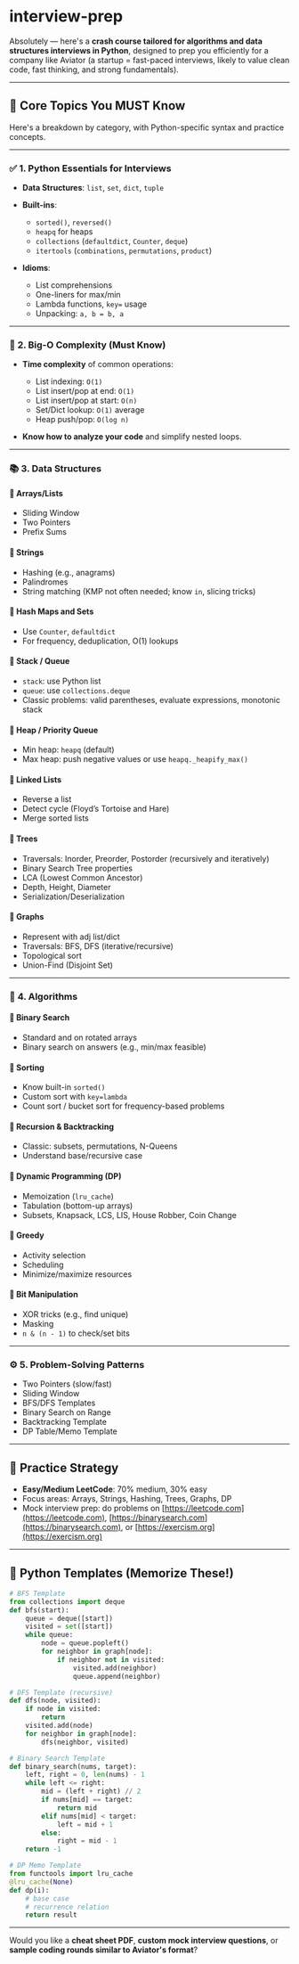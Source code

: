 # interview-prep

Absolutely — here's a **crash course tailored for algorithms and data structures interviews in Python**, designed to prep you efficiently for a company like Aviator (a startup = fast-paced interviews, likely to value clean code, fast thinking, and strong fundamentals).

---

## 📘 **Core Topics You MUST Know**

Here's a breakdown by category, with Python-specific syntax and practice concepts.

---

### ✅ **1. Python Essentials for Interviews**

* **Data Structures**: `list`, `set`, `dict`, `tuple`
* **Built-ins**:

  * `sorted()`, `reversed()`
  * `heapq` for heaps
  * `collections` (`defaultdict`, `Counter`, `deque`)
  * `itertools` (`combinations`, `permutations`, `product`)
* **Idioms**:

  * List comprehensions
  * One-liners for max/min
  * Lambda functions, `key=` usage
  * Unpacking: `a, b = b, a`

---

### 🧠 **2. Big-O Complexity (Must Know)**

* **Time complexity** of common operations:

  * List indexing: `O(1)`
  * List insert/pop at end: `O(1)`
  * List insert/pop at start: `O(n)`
  * Set/Dict lookup: `O(1)` average
  * Heap push/pop: `O(log n)`
* **Know how to analyze your code** and simplify nested loops.

---

### 📚 **3. Data Structures**

#### 🔹 Arrays/Lists

* Sliding Window
* Two Pointers
* Prefix Sums

#### 🔹 Strings

* Hashing (e.g., anagrams)
* Palindromes
* String matching (KMP not often needed; know `in`, slicing tricks)

#### 🔹 Hash Maps and Sets

* Use `Counter`, `defaultdict`
* For frequency, deduplication, O(1) lookups

#### 🔹 Stack / Queue

* `stack`: use Python list
* `queue`: use `collections.deque`
* Classic problems: valid parentheses, evaluate expressions, monotonic stack

#### 🔹 Heap / Priority Queue

* Min heap: `heapq` (default)
* Max heap: push negative values or use `heapq._heapify_max()`

#### 🔹 Linked Lists

* Reverse a list
* Detect cycle (Floyd’s Tortoise and Hare)
* Merge sorted lists

#### 🔹 Trees

* Traversals: Inorder, Preorder, Postorder (recursively and iteratively)
* Binary Search Tree properties
* LCA (Lowest Common Ancestor)
* Depth, Height, Diameter
* Serialization/Deserialization

#### 🔹 Graphs

* Represent with adj list/dict
* Traversals: BFS, DFS (iterative/recursive)
* Topological sort
* Union-Find (Disjoint Set)

---

### 🔢 **4. Algorithms**

#### 🔹 Binary Search

* Standard and on rotated arrays
* Binary search on answers (e.g., min/max feasible)

#### 🔹 Sorting

* Know built-in `sorted()`
* Custom sort with `key=lambda`
* Count sort / bucket sort for frequency-based problems

#### 🔹 Recursion & Backtracking

* Classic: subsets, permutations, N-Queens
* Understand base/recursive case

#### 🔹 Dynamic Programming (DP)

* Memoization (`lru_cache`)
* Tabulation (bottom-up arrays)
* Subsets, Knapsack, LCS, LIS, House Robber, Coin Change

#### 🔹 Greedy

* Activity selection
* Scheduling
* Minimize/maximize resources

#### 🔹 Bit Manipulation

* XOR tricks (e.g., find unique)
* Masking
* `n & (n - 1)` to check/set bits

---

### ⚙️ **5. Problem-Solving Patterns**

* Two Pointers (slow/fast)
* Sliding Window
* BFS/DFS Templates
* Binary Search on Range
* Backtracking Template
* DP Table/Memo Template

---

## 🧪 Practice Strategy

* **Easy/Medium LeetCode**: 70% medium, 30% easy
* Focus areas: Arrays, Strings, Hashing, Trees, Graphs, DP
* Mock interview prep: do problems on [https://leetcode.com](https://leetcode.com), [https://binarysearch.com](https://binarysearch.com), or [https://exercism.org](https://exercism.org)

---

## 📂 Python Templates (Memorize These!)

```python
# BFS Template
from collections import deque
def bfs(start):
    queue = deque([start])
    visited = set([start])
    while queue:
        node = queue.popleft()
        for neighbor in graph[node]:
            if neighbor not in visited:
                visited.add(neighbor)
                queue.append(neighbor)

# DFS Template (recursive)
def dfs(node, visited):
    if node in visited:
        return
    visited.add(node)
    for neighbor in graph[node]:
        dfs(neighbor, visited)

# Binary Search Template
def binary_search(nums, target):
    left, right = 0, len(nums) - 1
    while left <= right:
        mid = (left + right) // 2
        if nums[mid] == target:
            return mid
        elif nums[mid] < target:
            left = mid + 1
        else:
            right = mid - 1
    return -1

# DP Memo Template
from functools import lru_cache
@lru_cache(None)
def dp(i):
    # base case
    # recurrence relation
    return result
```

---

Would you like a **cheat sheet PDF**, **custom mock interview questions**, or **sample coding rounds similar to Aviator's format**?
